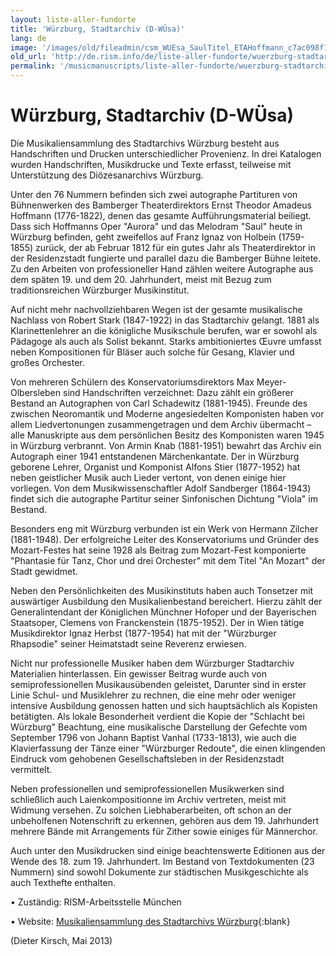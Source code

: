 ```yaml
---
layout: liste-aller-fundorte
title: 'Würzburg, Stadtarchiv (D-WÜsa)'
lang: de
image: '/images/old/fileadmin/csm_WUEsa_SaulTitel_ETAHoffmann_c7ac098f18.jpg'
old_url: 'http://de.rism.info/de/liste-aller-fundorte/wuerzburg-stadtarchiv-wuesa.html'
permalink: '/musicmanuscripts/liste-aller-fundorte/wuerzburg-stadtarchiv-wuesa.html'
---
```



# Würzburg, Stadtarchiv (D-WÜsa)

Die Musikaliensammlung des Stadtarchivs Würzburg besteht aus Handschriften und Drucken unterschiedlicher Provenienz. In drei Katalogen wurden Handschriften, Musikdrucke und Texte erfasst, teilweise mit Unterstützung des Diözesanarchivs Würzburg.

Unter den 76 Nummern befinden sich zwei autographe Partituren von Bühnenwerken des Bamberger Theaterdirektors Ernst Theodor Amadeus Hoffmann (1776-1822), denen das gesamte Aufführungsmaterial beiliegt. Dass sich Hoffmanns Oper "Aurora" und das Melodram "Saul" heute in Würzburg befinden, geht zweifellos auf Franz Ignaz von Holbein (1759-1855) zurück, der ab Februar 1812 für ein gutes Jahr als Theaterdirektor in der Residenzstadt fungierte und parallel dazu die Bamberger Bühne leitete. Zu den Arbeiten von professioneller Hand zählen weitere Autographe aus dem späten 19. und dem 20. Jahrhundert, meist mit Bezug zum traditionsreichen Würzburger Musikinstitut. 

Auf nicht mehr nachvollziehbaren Wegen ist der gesamte musikalische Nachlass von Robert Stark (1847-1922) in das Stadtarchiv gelangt. 1881 als Klarinettenlehrer an die königliche Musikschule berufen, war er sowohl als Pädagoge als auch als Solist bekannt. Starks ambitioniertes Œuvre umfasst neben Kompositionen für Bläser auch solche für Gesang, Klavier und großes Orchester.

Von mehreren Schülern des Konservatoriumsdirektors Max Meyer-Olbersleben sind Handschriften verzeichnet: Dazu zählt ein größerer Bestand an Autographen von Carl Schadewitz (1881-1945). Freunde des zwischen Neoromantik und Moderne angesiedelten Komponisten haben vor allem Liedvertonungen zusammengetragen und dem Archiv übermacht – alle Manuskripte aus dem persönlichen Besitz des Komponisten waren 1945 in Würzburg verbrannt. Von Armin Knab (1881-1951) bewahrt das Archiv ein Autograph einer 1941 entstandenen Märchenkantate. Der in Würzburg geborene Lehrer, Organist und Komponist Alfons Stier (1877-1952) hat neben geistlicher Musik auch Lieder vertont, von denen einige hier vorliegen. Von dem Musikwissenschaftler Adolf Sandberger (1864-1943) findet sich die autographe Partitur seiner Sinfonischen Dichtung "Viola" im Bestand.

Besonders eng mit Würzburg verbunden ist ein Werk von Hermann Zilcher (1881-1948). Der erfolgreiche Leiter des Konservatoriums und Gründer des Mozart-Festes hat seine 1928 als Beitrag zum Mozart-Fest komponierte "Phantasie für Tanz, Chor und drei Orchester" mit dem Titel "An Mozart" der Stadt gewidmet.

Neben den Persönlichkeiten des Musikinstituts haben auch Tonsetzer mit auswärtiger Ausbildung den Musikalienbestand bereichert. Hierzu zählt der Generalintendant der Königlichen Münchner Hofoper und der Bayerischen Staatsoper, Clemens von Franckenstein (1875-1952). Der in Wien tätige Musikdirektor Ignaz Herbst (1877-1954) hat mit der "Würzburger Rhapsodie" seiner Heimatstadt seine Reverenz erwiesen. 

Nicht nur professionelle Musiker haben dem Würzburger Stadtarchiv Materialien hinterlassen. Ein gewisser Beitrag wurde auch von semiprofessionellen Musikausübenden geleistet, Darunter sind in erster Linie Schul- und Musiklehrer zu rechnen, die eine mehr oder weniger intensive Ausbildung genossen hatten und sich hauptsächlich als Kopisten betätigten. 
Als lokale Besonderheit verdient die Kopie der "Schlacht bei Würzburg" Beachtung, eine musikalische Darstellung der Gefechte vom September 1796 von Johann Baptist Vanhal (1733-1813), wie auch die Klavierfassung der Tänze einer "Würzburger Redoute", die einen klingenden Eindruck vom gehobenen Gesellschaftsleben in der Residenzstadt vermittelt.

Neben professionellen und semiprofessionellen Musikwerken sind schließlich auch Laienkompositionne im Archiv vertreten, meist mit Widmung versehen. Zu solchen Liebhaberarbeiten, oft schon an der unbeholfenen Notenschrift zu erkennen, gehören aus dem 19. Jahrhundert mehrere Bände mit Arrangements für Zither sowie einiges für Männerchor.

Auch unter den Musikdrucken sind einige beachtenswerte Editionen aus der Wende des 18. zum 19. Jahrhundert. Im Bestand von Textdokumenten (23 Nummern) sind sowohl Dokumente zur städtischen Musikgeschichte als auch Texthefte enthalten. 

• Zuständig: RISM-Arbeitsstelle München

• Website: [Musikaliensammlung des Stadtarchivs Würzburg](https://www.wuerzburg.de/themen/kultur-bildung-kulturangebot/stadtarchiv/bestaendeundbenutzung/402989.Musikaliensammlung-des-Stadtarchivs.html "Opens external link in new window"){:blank}


(Dieter Kirsch, Mai 2013)




